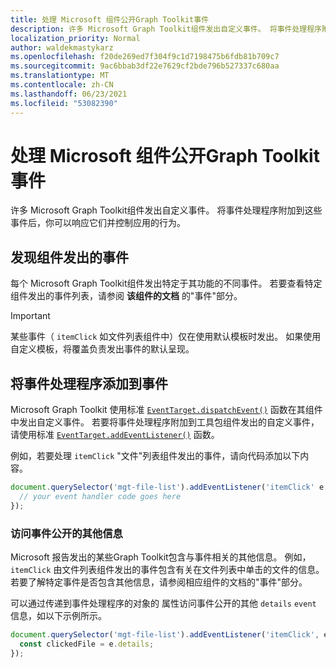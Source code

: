 ```yaml
---
title: 处理 Microsoft 组件公开Graph Toolkit事件
description: 许多 Microsoft Graph Toolkit组件发出自定义事件。 将事件处理程序附加到这些事件后，你可以响应它们并控制应用的行为。
localization_priority: Normal
author: waldekmastykarz
ms.openlocfilehash: f20de269ed7f304f9c1d7198475b6fdb81b709c7
ms.sourcegitcommit: 9ac6bbab3df22e7629cf2bde796b527337c680aa
ms.translationtype: MT
ms.contentlocale: zh-CN
ms.lasthandoff: 06/23/2021
ms.locfileid: "53082390"
---
```

# <a name="handle-events-exposed-by-microsoft-graph-toolkit-components"></a>处理 Microsoft 组件公开Graph Toolkit事件

许多 Microsoft Graph Toolkit组件发出自定义事件。 将事件处理程序附加到这些事件后，你可以响应它们并控制应用的行为。

## <a name="discover-which-events-components-emit"></a>发现组件发出的事件

每个 Microsoft Graph Toolkit组件发出特定于其功能的不同事件。 若要查看特定组件发出的事件列表，请参阅 **该组件的文档** 的"事件"部分。

> [!IMPORTANT]
> 某些事件（ `itemClick` 如文件列表组件中）仅在使用默认模板时发出。 如果使用自定义模板，将覆盖负责发出事件的默认呈现。

## <a name="add-event-handlers-to-events"></a>将事件处理程序添加到事件

Microsoft Graph Toolkit 使用标准 [`EventTarget.dispatchEvent()`](https://developer.mozilla.org/docs/Web/API/EventTarget/dispatchEvent) 函数在其组件中发出自定义事件。 若要将事件处理程序附加到工具包组件发出的自定义事件，请使用标准 [`EventTarget.addEventListener()`](https://developer.mozilla.org/docs/Web/API/EventTarget/addEventListener) 函数。

例如，若要处理 `itemClick` "文件"列表组件发出的事件，请向代码添加以下内容。

```javascript
document.querySelector('mgt-file-list').addEventListener('itemClick' e => {
  // your event handler code goes here
});
```

### <a name="access-additional-information-exposed-by-the-event"></a>访问事件公开的其他信息

Microsoft 报告发出的某些Graph Toolkit包含与事件相关的其他信息。 例如， `itemClick` 由文件列表组件发出的事件包含有关在文件列表中单击的文件的信息。 若要了解特定事件是否包含其他信息，请参阅相应组件的文档的"事件"部分。

可以通过传递到事件处理程序的对象的 属性访问事件公开的其他 `details` `event` 信息，如以下示例所示。

```javascript
document.querySelector('mgt-file-list').addEventListener('itemClick', e => {
  const clickedFile = e.details;
});
```
